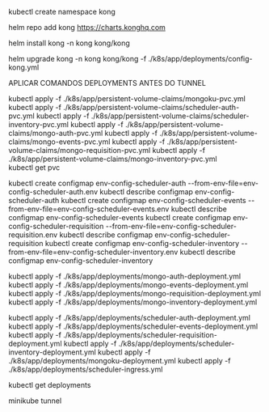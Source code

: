 kubectl create namespace kong

helm repo add kong https://charts.konghq.com

helm install kong -n kong kong/kong

helm upgrade kong -n kong kong/kong -f ./k8s/app/deployments/config-kong.yml

APLICAR COMANDOS DEPLOYMENTS ANTES DO TUNNEL

kubectl apply -f ./k8s/app/persistent-volume-claims/mongoku-pvc.yml
kubectl apply -f ./k8s/app/persistent-volume-claims/scheduler-auth-pvc.yml
kubectl apply -f ./k8s/app/persistent-volume-claims/scheduler-inventory-pvc.yml 
kubectl apply -f ./k8s/app/persistent-volume-claims/mongo-auth-pvc.yml
kubectl apply -f ./k8s/app/persistent-volume-claims/mongo-events-pvc.yml 
kubectl apply -f ./k8s/app/persistent-volume-claims/mongo-requisition-pvc.yml 
kubectl apply -f ./k8s/app/persistent-volume-claims/mongo-inventory-pvc.yml   
kubectl get pvc

kubectl create configmap env-config-scheduler-auth --from-env-file=env-config-scheduler-auth.env
kubectl describe configmap env-config-scheduler-auth
kubectl create configmap env-config-scheduler-events --from-env-file=env-config-scheduler-events.env
kubectl describe configmap env-config-scheduler-events
kubectl create configmap env-config-scheduler-requisition --from-env-file=env-config-scheduler-requisition.env
kubectl describe configmap env-config-scheduler-requisition
kubectl create configmap env-config-scheduler-inventory --from-env-file=env-config-scheduler-inventory.env
kubectl describe configmap env-config-scheduler-inventory

kubectl apply -f ./k8s/app/deployments/mongo-auth-deployment.yml
kubectl apply -f ./k8s/app/deployments/mongo-events-deployment.yml
kubectl apply -f ./k8s/app/deployments/mongo-requisition-deployment.yml
kubectl apply -f ./k8s/app/deployments/mongo-inventory-deployment.yml 

kubectl apply -f ./k8s/app/deployments/scheduler-auth-deployment.yml
kubectl apply -f ./k8s/app/deployments/scheduler-events-deployment.yml
kubectl apply -f ./k8s/app/deployments/scheduler-requisition-deployment.yml
kubectl apply -f ./k8s/app/deployments/scheduler-inventory-deployment.yml
kubectl apply -f ./k8s/app/deployments/mongoku-deployment.yml
kubectl apply -f ./k8s/app/deployments/scheduler-ingress.yml

kubectl get deployments


minikube tunnel
